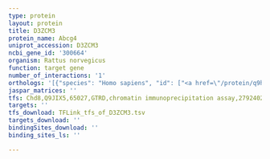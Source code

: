 ```yaml
---
type: protein
layout: protein
title: D3ZCM3
protein_name: Abcg4
uniprot_accession: D3ZCM3
ncbi_gene_id: '300664'
organism: Rattus norvegicus
function: target gene
number_of_interactions: '1'
orthologs: '[{"species": "Homo sapiens", "id": ["<a href=\"/protein/q9h172\">Q9H172</a>"]}, {"species": "Danio rerio", "id": ["F1QIU0", "<a href=\"/protein/a2bft1\">A2BFT1</a>"]}, {"species": "Mus musculus", "id": ["<a href=\"/protein/q91wa9\">Q91WA9</a>"]}, {"species": "Drosophila melanogaster", "id": ["A2RVF0"]}]'
jaspar_matrices: ''
tfs: Chd8,Q9JIX5,65027,GTRD,chromatin immunoprecipitation assay,27924024%5Buid%5D,No
targets: ''
tfs_download: TFLink_tfs_of_D3ZCM3.tsv
targets_download: ''
bindingSites_download: ''
binding_sites_ls: ''

---
```

